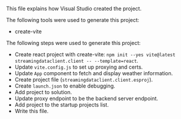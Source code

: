 This file explains how Visual Studio created the project.

The following tools were used to generate this project:
- create-vite

The following steps were used to generate this project:
- Create react project with create-vite: `npm init --yes vite@latest streamingdataclient.client -- --template=react`.
- Update `vite.config.js` to set up proxying and certs.
- Update `App` component to fetch and display weather information.
- Create project file (`streamingdataclient.client.esproj`).
- Create `launch.json` to enable debugging.
- Add project to solution.
- Update proxy endpoint to be the backend server endpoint.
- Add project to the startup projects list.
- Write this file.
